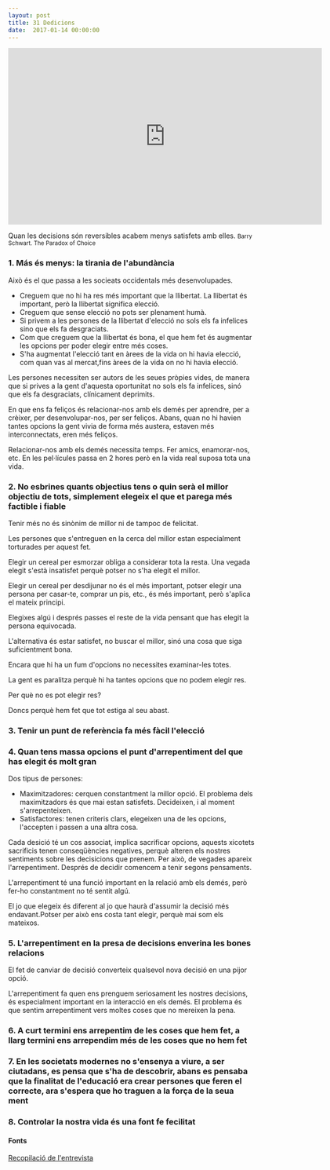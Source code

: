 ```yaml
---
layout: post
title: 31 Dedicions
date:  2017-01-14 00:00:00
---
```


<iframe width="640" height="360" src="https://www.youtube.com/embed/ZxRyUFqG8zU" frameborder="0" allowfullscreen></iframe>

Quan les decisions són reversibles
acabem menys satisfets amb elles.
<small>Barry Schwart. The Paradox of Choice</small>

### 1. Más és menys: la tirania de l'abundància

Això és el que passa a les socieats  occidentals més desenvolupades.

- Creguem que no hi ha res més important que la llibertat. La llibertat és important, però la llibertat significa elecció.
- Creguem que sense elecció no pots ser plenament humà.
- Si privem a les persones de la llibertat d'elecció no sols els fa infelices sino que els fa desgraciats.
- Com que creguem que la llibertat és bona, el que hem fet és augmentar les opcions per poder elegir entre més coses.
- S'ha augmentat l'elecció tant en àrees de la vida on hi havia elecció, com quan vas al mercat,fins àrees de la vida on no hi havia elecció.

Les persones necessiten ser autors de les seues pròpies vides, de manera que si prives a la gent d'aquesta oportunitat no sols els fa infelices, sinó que els fa desgraciats, clínicament deprimits.

En que ens fa feliços és relacionar-nos amb els demés per aprendre, per a crèixer, per desenvolupar-nos, per ser feliços. Abans, quan no hi havien tantes opcions la gent vivia de forma més austera, estaven més interconnectats, eren més feliços.

Relacionar-nos amb els demés necessita temps. Fer amics, enamorar-nos, etc. En les pel·lícules passa en 2 hores però en la vida real suposa tota una vida.

### 2. No esbrines quants objectius tens o quin serà el millor objectiu de tots, simplement elegeix el que et parega més factible i fiable


Tenir més no és sinònim de millor ni de tampoc de felicitat.

Les persones que s'entreguen en la cerca del millor estan especialment torturades per aquest fet.

Elegir un cereal per esmorzar obliga a considerar tota la resta. Una vegada elegit s'està insatisfet perquè potser no s'ha elegit el millor.

Elegir un cereal per desdijunar no és el més important, potser elegir una persona per casar-te, comprar un pis, etc., és més important, però s'aplica el mateix principi.

Elegixes algú i després passes el reste de la vida pensant que has elegit la persona equivocada.

L'alternativa és estar satisfet, no buscar el millor, sinó una cosa que siga suficientment bona.

Encara que hi ha un fum d'opcions no necessites examinar-les totes.

La gent es paralitza perquè hi ha tantes opcions que no podem elegir res.

Per què no es pot elegir res?

Doncs perquè hem fet que tot estiga al seu abast.


### 3. Tenir un punt de referència fa més fàcil l'elecció

### 4. Quan tens massa opcions el punt d'arrepentiment del que has elegit és molt gran

Dos tipus de persones:

- Maximitzadores: cerquen constantment la millor opció. El problema dels maximitzadors és que mai estan satisfets. Decideixen, i al moment s'arrepenteixen.
- Satisfactores: tenen criteris clars, elegeixen una de les opcions, l'accepten i passen a una altra cosa.

Cada desició té un cos associat, implica sacrificar opcions, aquests xicotets sacrificis tenen conseqüències negatives, perquè alteren els nostres sentiments sobre les decisicions que prenem. Per això, de vegades apareix l'arrepentiment. Després de decidir comencem a tenir segons pensaments.

L'arrepentiment té una funció important en la relació amb els demés, però fer-ho constantment no té sentit algú.

El jo que elegeix és diferent al jo que haurà d'assumir la decisió més endavant.Potser per això ens costa tant elegir, perquè mai som els mateixos.

### 5. L'arrepentiment en la presa de decisions enverina les bones relacions

El fet de canviar de decisió converteix qualsevol nova decisió en una pijor opció.

L'arrepentiment fa quen ens prenguem seriosament les nostres decisions, és especialment important en la interacció en els demés. El problema és que sentim arrepentiment vers moltes coses que no mereixen la pena.

### 6. A curt termini ens arrepentim de les coses que hem fet, a llarg termini ens arrependim més de les coses que no hem fet

### 7. En les societats modernes no s'ensenya a viure, a ser ciutadans, es pensa que s'ha de descobrir, abans es pensaba que la finalitat de l'educació era crear persones que feren el correcte, ara s'espera que ho traguen a la força de la seua ment

### 8. Controlar la nostra vida és una font fe fecilitat

#### Fonts

[Recopilació de l'entrevista](https://www.redesparalaciencia.com/wp-content/uploads/2010/01/entrev52.pdf)
